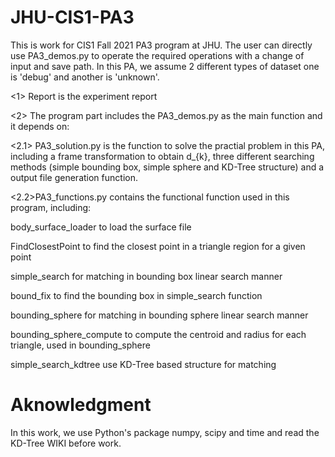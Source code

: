 # JHU-CIS1-PA3
This is work for CIS1 Fall 2021 PA3 program at JHU.
The user can directly use PA3_demos.py to operate the required operations with a change of input and save path.
In this PA, we assume 2 different types of dataset one is 'debug' and another is 'unknown'.

<1> Report is the experiment report

<2> The program part includes the PA3_demos.py as the main function and it depends on:

  <2.1> PA3_solution.py is the function to solve the practial problem in this PA, including a frame transformation to obtain d_{k}, three different searching methods
  (simple bounding box, simple sphere and KD-Tree structure) and a output file generation function. 
  
  <2.2>PA3_functions.py contains the functional function used in this program, including:
  
  body_surface_loader to load the surface file
  
  FindClosestPoint to find the closest point in a triangle region for a given point
  
  simple_search for matching in bounding box linear search manner
  
  bound_fix to find the bounding box in simple_search function
  
  bounding_sphere for matching in bounding sphere linear search manner
  
  bounding_sphere_compute to compute the centroid and radius for each triangle, used in bounding_sphere
  
  simple_search_kdtree use KD-Tree based structure for matching
  
# Aknowledgment

In this work, we use Python's package numpy, scipy and time and read the KD-Tree WIKI before work. 
